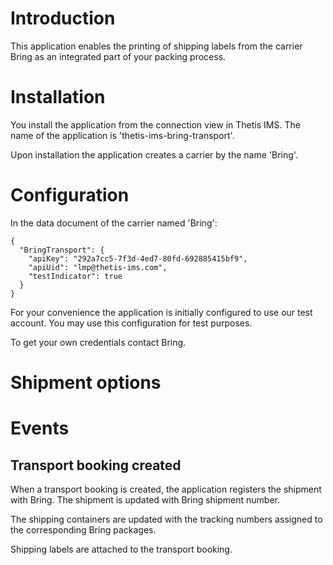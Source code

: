# Introduction

This application enables the printing of shipping labels from the carrier Bring as an integrated part of your packing process. 

# Installation

You install the application from the connection view in Thetis IMS. The name of the application is 'thetis-ims-bring-transport'.

Upon installation the application creates a carrier by the name 'Bring'.

# Configuration

In the data document of the carrier named 'Bring':

```
{
  "BringTransport": {
    "apiKey": "292a7cc5-7f3d-4ed7-80fd-692885415bf9",
    "apiUid": "lmp@thetis-ims.com",
    "testIndicator": true
  }
}
```

For your convenience the application is initially configured to use our test account. You may use this configuration for test purposes.

To get your own credentials contact Bring.

# Shipment options

# Events

## Transport booking created

When a transport booking is created, the application registers the shipment with Bring. The shipment is updated with Bring shipment number.

The shipping containers are updated with the tracking numbers assigned to the corresponding Bring packages.

Shipping labels are attached to the transport booking.

